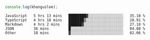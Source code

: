 ```js
console.log(khanguslee);
```

<!--START_SECTION:waka-->

```text
JavaScript   5 hrs 13 mins   ████████▓░░░░░░░░░░░░░░░░   35.10 %
TypeScript   4 hrs 18 mins   ███████▒░░░░░░░░░░░░░░░░░   28.91 %
Markdown     4 hrs 2 mins    ██████▓░░░░░░░░░░░░░░░░░░   27.18 %
JSON         36 mins         █░░░░░░░░░░░░░░░░░░░░░░░░   04.08 %
Other        18 mins         ▓░░░░░░░░░░░░░░░░░░░░░░░░   02.06 %
```

<!--END_SECTION:waka-->

<!--
**khanguslee/khanguslee** is a ✨ _special_ ✨ repository because its `README.md` (this file) appears on your GitHub profile.

Here are some ideas to get you started:

- 🔭 I’m currently working on ...
- 🌱 I’m currently learning ...
- 👯 I’m looking to collaborate on ...
- 🤔 I’m looking for help with ...
- 💬 Ask me about ...
- 📫 How to reach me: ...
- 😄 Pronouns: ...
- ⚡ Fun fact: ...
-->
